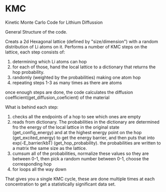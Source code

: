 # KMC
Kinetic Monte Carlo Code for Lithium Diffussion

General Structure of the code.

Creats a 2d Hexagonal lattice (defined by "size/dimension") with a random distribution of Li atoms on it.
Performs a number of KMC steps on the lattice, each step consists of:
1. determining which Li atoms can hop
2. for each of those, hand the local lattice to a dictionary that returns the hop probability. 
3. randomly (weighted by the probabilities) making one atom hop
4. repeating steps 1-3 as many times as there are atoms

once enough steps are done, the code calculates the diffusion coefficient(get_diffusion_coeficient) of the material

What is behind each step:
1. checks all the endpoints of a hop to see which ones are empty
2. reads from dictionary.  The probabilities in the dictionary are determined fro the energy of the local lattice in the original state (get_config_energy) and at the highest energy point on the hop (get_excited_energy) to get the energy barrier, and then puts that into  exp(-E_barrier/kbT) (get_hop_probability).  the probabilities are written to a matrix the same size as the lattice.
3. cumsum all of the probabilities, normalize these values so they are between 0-1, then pick a random number between 0-1, choose the corresponding hop
4. for loops all the way down

That gives you a single KMC cycle, these are done multiple times at each concentration to get a statistically significant data set.  
